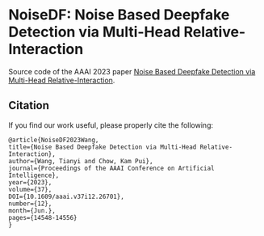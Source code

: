 # NoiseDF: Noise Based Deepfake Detection via Multi-Head Relative-Interaction
Source code of the AAAI 2023 paper [Noise Based Deepfake Detection via Multi-Head Relative-Interaction](https://ojs.aaai.org/index.php/AAAI/article/view/26701/26473).

## Citation
If you find our work useful, please properly cite the following:
```
@article{NoiseDF2023Wang, 
title={Noise Based Deepfake Detection via Multi-Head Relative-Interaction}, 
author={Wang, Tianyi and Chow, Kam Pui}, 
journal={Proceedings of the AAAI Conference on Artificial Intelligence}, 
year={2023}, 
volume={37}, 
DOI={10.1609/aaai.v37i12.26701}, 
number={12}, 
month={Jun.}, 
pages={14548-14556} 
}
```
